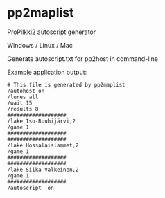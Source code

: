 # pp2maplist
ProPilkki2 autoscript generator

Windows / Linux / Mac

Generate autoscript.txt for pp2host in command-line



Example application output:

```
# This file is generated by pp2maplist
/autohost on
/lures all
/wait 15
/results 8
###################
/lake Iso-Ruuhijärvi,2
/game 1
###################
###################
/lake Hossalaislammet,2
/game 1
###################
###################
/lake Siika-Valkeinen,2
/game 1
###################
/autoscript  on
```

